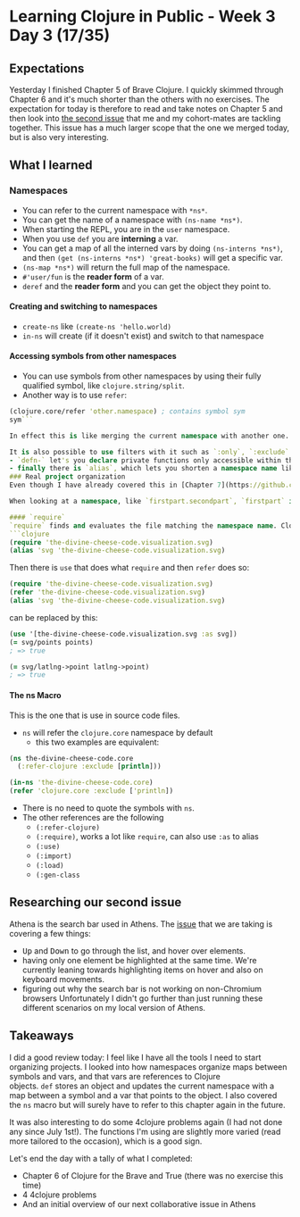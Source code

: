 # Learning Clojure in Public - Week 3 Day 3 (17/35)

## Expectations

Yesterday I finished Chapter 5 of Brave Clojure. I quickly skimmed through Chapter 6 and it's much shorter than the others with no exercises. The expectation for today is therefore to read and take notes on Chapter 5 and then look into [the second issue](https://github.com/athensresearch/athens/issues/126) that me and my cohort-mates are tackling together. This issue has a much larger scope that the one we merged today, but is also very interesting.

## What I learned

### Namespaces

-   You can refer to the current namespace with `*ns*`.
-   You can get the name of a namespace with `(ns-name *ns*)`.
-   When starting the REPL, you are in the `user` namespace.
-   When you use `def` you are **interning** a var.
-   You can get a map of all the interned vars by doing `(ns-interns *ns*)`, and then `(get (ns-interns *ns*) 'great-books)` will get a specific var.
-   `(ns-map *ns*)` will return the full map of the namespace.
-   `#'user/fun` is the **reader form** of a var.
-   `deref` and the **reader form** and you can get the object they point to.

#### Creating and switching to namespaces

-   `create-ns` like `(create-ns 'hello.world)`
-   `in-ns` will create (if it doesn't exist) and switch to that namespace

#### Accessing symbols from other namespaces

-   You can use symbols from other namespaces by using their fully qualified symbol, like `clojure.string/split`.
-   Another way is to use `refer`:

````clojure
(clojure.core/refer 'other.namespace) ; contains symbol sym
sym```

In effect this is like merging the current namespace with another one. I expect collisions might be on the menu.

It is also possible to use filters with it such as `:only`, `:exclude` and `:rename`
- `defn-` let's you declare private functions only accessible within the same namespace.
- finally there is `alias`, which lets you shorten a namespace name like so `(clojure.core/alias 'taxonomy 'cheese.taxonomy)`
### Real project organization
Even though I have already covered this in [Chapter 7](https://github.com/alaq/learning-clojure-in-public/blob/master/posts/2020-06-27.md) of Clojure from the Ground Up it is always good to review and especially find out more about namespaces in this context.

When looking at a namespace, like `firstpart.secondpart`, `firstpart` is the directory and the full thing is the namespace name.

#### `require`
`require` finds and evaluates the file matching the namespace name. Clojure expects that file to declare a namespace matching its path. It will also alias a namespace with `:as` like `(require '[the-divine-cheese-code.visualization.svg :as svg])`. This is equivalent to:
```clojure
(require 'the-divine-cheese-code.visualization.svg)
(alias 'svg 'the-divine-cheese-code.visualization.svg)
````

Then there is `use` that does what `require` and then `refer` does so:

```clojure
(require 'the-divine-cheese-code.visualization.svg)
(refer 'the-divine-cheese-code.visualization.svg)
(alias 'svg 'the-divine-cheese-code.visualization.svg)
```

can be replaced by this:

```clojure
(use '[the-divine-cheese-code.visualization.svg :as svg])
(= svg/points points)
; => true

(= svg/latlng->point latlng->point)
; => true
```

#### The ns Macro

This is the one that is use in source code files.

-   `ns` will refer the `clojure.core` namespace by default
    -   this two examples are equivalent:

```clojure
(ns the-divine-cheese-code.core
  (:refer-clojure :exclude [println]))

(in-ns 'the-divine-cheese-code.core)
(refer 'clojure.core :exclude ['println])
```

-   There is no need to quote the symbols with `ns`.
-   The other references are the following
    -   `(:refer-clojure)`
    -   `(:require)`, works a lot like `require`, can also use `:as` to alias
    -   `(:use)`
    -   `(:import)`
    -   `(:load)`
    -   `(:gen-class`

## Researching our second issue

Athena is the search bar used in Athens. The [issue](https://github.com/athensresearch/athens/issues/126) that we are taking is covering a few things:

-   <kbd>Up</kbd> and <kbd>Down</kbd> to go through the list, and hover over elements.
-   having only one element be highlighted at the same time. We're currently leaning towards highlighting items on hover and also on keyboard movements.
-   figuring out why the search bar is not working on non-Chromium browsers
    Unfortunately I didn't go further than just running these different scenarios on my local version of Athens.

## Takeaways

I did a good review today: I feel like I have all the tools I need to start organizing projects. I looked into how namespaces organize maps between symbols and vars, and that vars are references to Clojure objects. `def` stores an object and updates the current namespace with a map between a symbol and a var that points to the object. I also covered the `ns` macro but will surely have to refer to this chapter again in the future.

It was also interesting to do some 4clojure problems again (I had not done any since July 1st!). The functions I'm using are slightly more varied (read more tailored to the occasion), which is a good sign.

Let's end the day with a tally of what I completed:

-   Chapter 6 of Clojure for the Brave and True (there was no exercise this time)
-   4 4clojure problems
-   And an initial overview of our next collaborative issue in Athens
